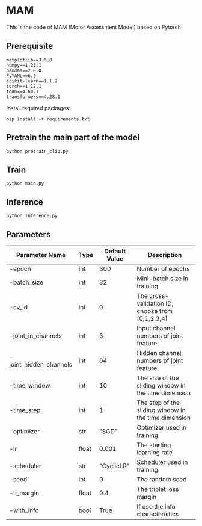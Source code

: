 # MAM
This is the code of MAM (Motor Assessment Model) based on Pytorch

## Prerequisite

```
matplotlib==3.6.0
numpy==1.23.1
pandas==2.0.0
PyYAML==6.0
scikit-learn==1.1.2
torch==1.12.1
tqdm==4.64.1
transformers==4.28.1
```

Install required packages:

`pip install -r requirements.txt`

## Pretrain the main part of the model
`python pretrain_clip.py`

## Train
`python main.py`

## Inference
`python inference.py`
## Parameters

| Parameter Name         | Type  | Default Value | Description                                          |
| ---------------------- | ----- | ------------- | ---------------------------------------------------- |
| -epoch                 | int   | 300           | Number of epochs                                     |
| -batch_size            | int   | 32            | Mini-batch size in training                          |
| -cv_id                 | int   | 0             | The cross-validation ID, choose from [0,1,2,3,4]     |
| -joint_in_channels     | int   | 3             | Input channel numbers of joint feature               |
| -joint_hidden_channels | int   | 64            | Hidden channel numbers of joint feature              |
| -time_window           | int   | 10            | The size of the sliding window in the time dimension |
| -time_step             | int   | 1             | The step of the sliding window in the time dimension |
| -optimizer             | str   | "SGD"         | Optimizer used in training                           |
| -lr                    | float | 0.001         | The starting learning rate                           |
| -scheduler             | str   | "CyclicLR"    | Scheduler used in training                           |
| -seed                  | int   | 0             | The random seed                                      |
| -tl_margin             | float | 0.4           | The triplet loss margin                              |
| -with_info             | bool  | True          | If use the info characteristics                      |